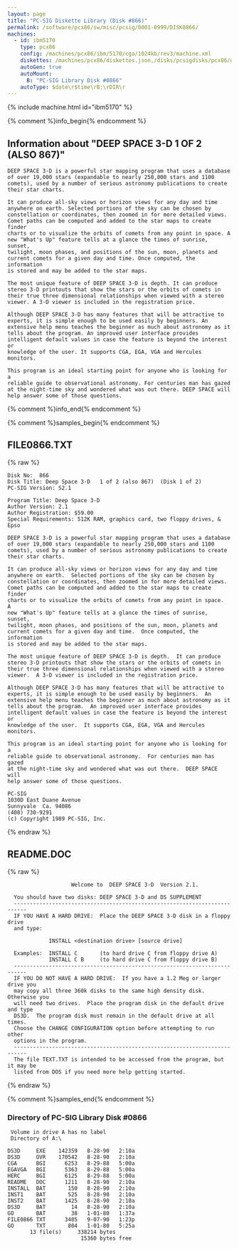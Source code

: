 ```yaml
---
layout: page
title: "PC-SIG Diskette Library (Disk #866)"
permalink: /software/pcx86/sw/misc/pcsig/0001-0999/DISK0866/
machines:
  - id: ibm5170
    type: pcx86
    config: /machines/pcx86/ibm/5170/cga/1024kb/rev3/machine.xml
    diskettes: /machines/pcx86/diskettes.json,/disks/pcsigdisks/pcx86/diskettes.json
    autoGen: true
    autoMount:
      B: "PC-SIG Library Disk #0866"
    autoType: $date\r$time\rB:\rDIR\r
---
```


{% include machine.html id="ibm5170" %}

{% comment %}info_begin{% endcomment %}

## Information about "DEEP SPACE 3-D   1 OF 2 (ALSO 867)"

    DEEP SPACE 3-D is a powerful star mapping program that uses a database
    of over 19,000 stars (expandable to nearly 250,000 stars and 1100
    comets), used by a number of serious astronomy publications to create
    their star charts.
    
    It can produce all-sky views or horizon views for any day and time
    anywhere on earth. Selected portions of the sky can be chosen by
    constellation or coordinates, then zoomed in for more detailed views.
    Comet paths can be computed and added to the star maps to create finder
    charts or to visualize the orbits of comets from any point in space. A
    new "What's Up" feature tells at a glance the times of sunrise, sunset,
    twilight, moon phases, and positions of the sun, moon, planets and
    current comets for a given day and time. Once computed, the information
    is stored and may be added to the star maps.
    
    The most unique feature of DEEP SPACE 3-D is depth. It can produce
    stereo 3-D printouts that show the stars or the orbits of comets in
    their true three dimensional relationships when viewed with a stereo
    viewer. A 3-D viewer is included in the registration price.
    
    Although DEEP SPACE 3-D has many features that will be attractive to
    experts, it is simple enough to be used easily by beginners. An
    extensive help menu teaches the beginner as much about astronomy as it
    tells about the program. An improved user interface provides
    intelligent default values in case the feature is beyond the interest or
    knowledge of the user. It supports CGA, EGA, VGA and Hercules monitors.
    
    This program is an ideal starting point for anyone who is looking for a
    reliable guide to observational astronomy. For centuries man has gazed
    at the night-time sky and wondered what was out there. DEEP SPACE will
    help answer some of those questions.
{% comment %}info_end{% endcomment %}

{% comment %}samples_begin{% endcomment %}

## FILE0866.TXT

{% raw %}
```
Disk No:  866                                                           
Disk Title: Deep Space 3-D   1 of 2 (also 867)  (Disk 1 of 2)           
PC-SIG Version: S2.1                                                    
                                                                        
Program Title: Deep Space 3-D                                           
Author Version: 2.1                                                     
Author Registration: $59.00                                             
Special Requirements: 512K RAM, graphics card, two floppy drives, & Epso
                                                                        
DEEP SPACE 3-D is a powerful star mapping program that uses a database  
of over 19,000 stars (expandable to nearly 250,000 stars and 1100       
comets), used by a number of serious astronomy publications to create   
their star charts.                                                      
                                                                        
It can produce all-sky views or horizon views for any day and time      
anywhere on earth.  Selected portions of the sky can be chosen by       
constellation or coordinates, then zoomed in for more detailed views.   
Comet paths can be computed and added to the star maps to create finder 
charts or to visualize the orbits of comets from any point in space.  A 
new "What's Up" feature tells at a glance the times of sunrise, sunset, 
twilight, moon phases, and positions of the sun, moon, planets and      
current comets for a given day and time.  Once computed, the information
is stored and may be added to the star maps.                            
                                                                        
The most unique feature of DEEP SPACE 3-D is depth.  It can produce     
stereo 3-D printouts that show the stars or the orbits of comets in     
their true three dimensional relationships when viewed with a stereo    
viewer.  A 3-D viewer is included in the registration price.            
                                                                        
Although DEEP SPACE 3-D has many features that will be attractive to    
experts, it is simple enough to be used easily by beginners.  An        
extensive help menu teaches the beginner as much about astronomy as it  
tells about the program.  An improved user interface provides           
intelligent default values in case the feature is beyond the interest or
knowledge of the user.  It supports CGA, EGA, VGA and Hercules monitors.
                                                                        
This program is an ideal starting point for anyone who is looking for a 
reliable guide to observational astronomy.  For centuries man has gazed 
at the night-time sky and wondered what was out there.  DEEP SPACE will 
help answer some of those questions.                                    
                                                                        
PC-SIG                                                                  
1030D East Duane Avenue                                                 
Sunnyvale  Ca. 94086                                                    
(408) 730-9291                                                          
(c) Copyright 1989 PC-SIG, Inc.                                         
```
{% endraw %}

## README.DOC

{% raw %}
```
                    Welcome to  DEEP SPACE 3-D  Version 2.1.

  You should have two disks: DEEP SPACE 3-D and DS SUPPLEMENT
  --------------------------------------------------------------------------
  IF YOU HAVE A HARD DRIVE:  Place the DEEP SPACE 3-D disk in a floppy drive 
  and type: 

             INSTALL <destination drive> [source drive]

  Examples:  INSTALL C       (to hard drive C from floppy drive A)
             INSTALL C B     (to hard drive C from floppy drive B)
  --------------------------------------------------------------------------
  IF YOU DO NOT HAVE A HARD DRIVE:  If you have a 1.2 Meg or larger drive you 
  may copy all three 360k disks to the same high density disk.  Otherwise you 
  will need two drives.  Place the program disk in the default drive and type 
  DS3D.  The program disk must remain in the default drive at all times.  
  Choose the CHANGE CONFIGURATION option before attempting to run other 
  options in the program. 
  --------------------------------------------------------------------------
  The file TEXT.TXT is intended to be accessed from the program, but it may be 
  listed from DOS if you need more help getting started. 

```
{% endraw %}

{% comment %}samples_end{% endcomment %}

### Directory of PC-SIG Library Disk #0866

     Volume in drive A has no label
     Directory of A:\

    DS3D     EXE    142359   8-28-90   2:10a
    DS3D     OVR    170542   8-28-90   2:10a
    CGA      BGI      6253   8-29-88   5:00a
    EGAVGA   BGI      5363   8-29-88   5:00a
    HERC     BGI      6125   8-29-88   5:00a
    README   DOC      1211   8-28-90   2:10a
    INSTALL  BAT       150   8-28-90   2:10a
    INST1    BAT       525   8-28-90   2:10a
    INST2    BAT      1425   8-28-90   2:10a
    DS3D     BAT        14   8-28-90   2:10a
    GO       BAT        38   1-01-80   1:37a
    FILE0866 TXT      3405   9-07-90   1:23p
    GO       TXT       804   1-01-80   5:25a
           13 file(s)     338214 bytes
                           15360 bytes free
